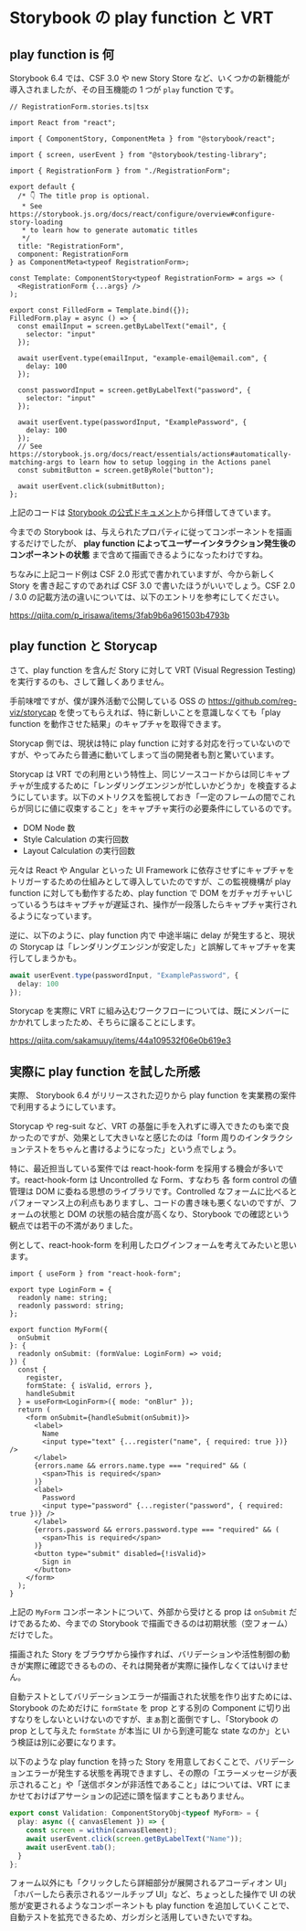 # Storybook の play function と VRT

## play function is 何

Storybook 6.4 では、CSF 3.0 や new Story Store など、いくつかの新機能が導入されましたが、その目玉機能の 1 つが `play` function です。

```tsx
// RegistrationForm.stories.ts|tsx

import React from "react";

import { ComponentStory, ComponentMeta } from "@storybook/react";

import { screen, userEvent } from "@storybook/testing-library";

import { RegistrationForm } from "./RegistrationForm";

export default {
  /* 👇 The title prop is optional.
   * See https://storybook.js.org/docs/react/configure/overview#configure-story-loading
   * to learn how to generate automatic titles
   */
  title: "RegistrationForm",
  component: RegistrationForm
} as ComponentMeta<typeof RegistrationForm>;

const Template: ComponentStory<typeof RegistrationForm> = args => (
  <RegistrationForm {...args} />
);

export const FilledForm = Template.bind({});
FilledForm.play = async () => {
  const emailInput = screen.getByLabelText("email", {
    selector: "input"
  });

  await userEvent.type(emailInput, "example-email@email.com", {
    delay: 100
  });

  const passwordInput = screen.getByLabelText("password", {
    selector: "input"
  });

  await userEvent.type(passwordInput, "ExamplePassword", {
    delay: 100
  });
  // See https://storybook.js.org/docs/react/essentials/actions#automatically-matching-args to learn how to setup logging in the Actions panel
  const submitButton = screen.getByRole("button");

  await userEvent.click(submitButton);
};
```

上記のコードは [Storybook の公式ドキュメント](https://storybook.js.org/docs/react/writing-stories/play-function#writing-stories-with-the-play-function)から拝借してきています。

今までの Storybook は、与えられたプロパティに従ってコンポーネントを描画するだけでしたが、 **play function によってユーザーインタラクション発生後のコンポーネントの状態** まで含めて描画できるようになったわけですね。

ちなみに上記コード例は CSF 2.0 形式で書かれていますが、今から新しく Story を書き起こすのであれば CSF 3.0 で書いたほうがいいでしょう。CSF 2.0 / 3.0 の記載方法の違いについては、以下のエントリを参考にしてください。

https://qiita.com/p_irisawa/items/3fab9b6a961503b4793b

## play function と Storycap

さて、play function を含んだ Story に対して VRT (Visual Regression Testing) を実行するのも、さして難しくありません。

手前味噌ですが、僕が課外活動で公開している OSS の https://github.com/reg-viz/storycap を使ってもらえれば、特に新しいことを意識しなくても「play function を動作させた結果」のキャプチャを取得できます。

Storycap 側では、現状は特に play function に対する対応を行っていないのですが、やってみたら普通に動いてしまって当の開発者も割と驚いています。

Storycap は VRT での利用という特性上、同じソースコードからは同じキャプチャが生成するために「レンダリングエンジンが忙しいかどうか」を検査するようにしています。以下のメトリクスを監視しておき「一定のフレームの間でこれらが同じに値に収束すること」をキャプチャ実行の必要条件にしているのです。

- DOM Node 数
- Style Calculation の実行回数
- Layout Calculation の実行回数

元々は React や Angular といった UI Framework に依存させずにキャプチャをトリガーするための仕組みとして導入していたのですが、この監視機構が play function に対しても動作するため、play function で DOM をガチャガチャいじっているうちはキャプチャが遅延され、操作が一段落したらキャプチャ実行されるようになっています。

逆に、以下のように、play function 内で 中途半端に delay が発生すると、現状の Storycap は「レンダリングエンジンが安定した」と誤解してキャプチャを実行してしまうかも。

```ts
await userEvent.type(passwordInput, "ExamplePassword", {
  delay: 100
});
```

Storycap を実際に VRT に組み込むワークフローについては、既にメンバーにかかれてしまったため、そちらに譲ることにします。

https://qiita.com/sakamuuy/items/44a109532f06e0b619e3

## 実際に play function を試した所感

実際、 Storybook 6.4 がリリースされた辺りから play function を実業務の案件で利用するようにしています。

Storycap や reg-suit など、VRT の基盤に手を入れずに導入できたのも楽で良かったのですが、効果として大きいなと感じたのは「form 周りのインタラクションテストをちゃんと書けるようになった」という点でしょう。

特に、最近担当している案件では react-hook-form を採用する機会が多いです。react-hook-form は Uncontrolled な Form、すなわち 各 form control の値管理は DOM に委ねる思想のライブラリです。Controlled なフォームに比べるとパフォーマンス上の利点もありますし、コードの書き味も悪くないのですが、フォームの状態と DOM の状態の結合度が高くなり、Storybook での確認という観点では若干の不満がありました。

例として、react-hook-form を利用したログインフォームを考えてみたいと思います。

```tsx
import { useForm } from "react-hook-form";

export type LoginForm = {
  readonly name: string;
  readonly password: string;
};

export function MyForm({
  onSubmit
}: {
  readonly onSubmit: (formValue: LoginForm) => void;
}) {
  const {
    register,
    formState: { isValid, errors },
    handleSubmit
  } = useForm<LoginForm>({ mode: "onBlur" });
  return (
    <form onSubmit={handleSubmit(onSubmit)}>
      <label>
        Name
        <input type="text" {...register("name", { required: true })} />
      </label>
      {errors.name && errors.name.type === "required" && (
        <span>This is required</span>
      )}
      <label>
        Password
        <input type="password" {...register("password", { required: true })} />
      </label>
      {errors.password && errors.password.type === "required" && (
        <span>This is required</span>
      )}
      <button type="submit" disabled={!isValid}>
        Sign in
      </button>
    </form>
  );
}
```

上記の `MyForm` コンポーネントについて、外部から受けとる prop は `onSubmit` だけであるため、今までの Storybook で描画できるのは初期状態（空フォーム）だけでした。

描画された Story をブラウザから操作すれば、バリデーションや活性制御の動きが実際に確認できるものの、それは開発者が実際に操作しなくてはいけません。

自動テストとしてバリデーションエラーが描画された状態を作り出すためには、Storybook のためだけに `formState` を prop とする別の Component に切り出すなりをしないといけないのですが、まぁ割と面倒ですし、「Storybook の prop として与えた `formState` が本当に UI から到達可能な state なのか」という検証は別に必要になります。

以下のような play function を持った Story を用意しておくことで、バリデーションエラーが発生する状態を再現できますし、その際の「エラーメッセージが表示されること」や「送信ボタンが非活性であること」はについては、VRT にまかせておけばアサーションの記述に頭を悩ますこともありません。

```ts
export const Validation: ComponentStoryObj<typeof MyForm> = {
  play: async ({ canvasElement }) => {
    const screen = within(canvasElement);
    await userEvent.click(screen.getByLabelText("Name"));
    await userEvent.tab();
  }
};
```

フォーム以外にも「クリックしたら詳細部分が展開されるアコーディオン UI」「ホバーしたら表示されるツールチップ UI」など、ちょっとした操作で UI の状態が変更されるようなコンポーネントも play function を追加していくことで、自動テストを拡充できるため、ガシガシと活用していきたいですね。
